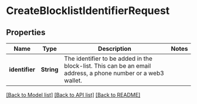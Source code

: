 # CreateBlocklistIdentifierRequest

## Properties

Name | Type | Description | Notes
------------ | ------------- | ------------- | -------------
**identifier** | **String** | The identifier to be added in the block-list. This can be an email address, a phone number or a web3 wallet. | 

[[Back to Model list]](../README.md#documentation-for-models) [[Back to API list]](../README.md#documentation-for-api-endpoints) [[Back to README]](../README.md)


